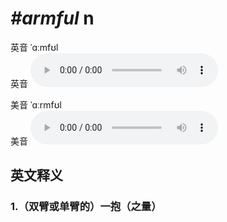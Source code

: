 # ***\#armful*** n
英音 ˈɑːmfʊl  
英音
<audio src="./media/armful1_AAC.aac" controls="controls"></audio>

美音 ˈɑːrmfʊl  
美音
<audio src="./media/armful2_AAC.aac" controls="controls"></audio>



  

英文释义
---
### 1.**（双臂或单臂的）一抱（之量）**  



